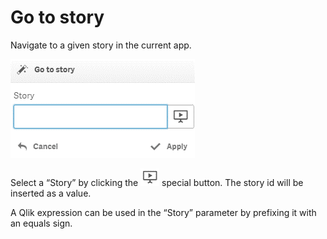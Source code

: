 # Go to story

Navigate to a given story in the current app.

![](../.gitbook/assets/image%20%2854%29.png)

Select a “Story” by clicking the ![](../.gitbook/assets/image%20%28123%29.png) special button. The story id will be inserted as a value.

A Qlik expression can be used in the “Story” parameter by prefixing it with an equals sign.

